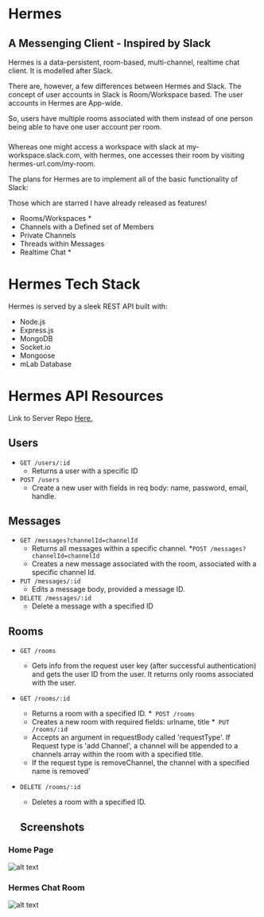 # Hermes
## A Messenging Client - Inspired by Slack

Hermes is a data-persistent, room-based, multi-channel, realtime chat client. It is modelled after Slack. 

There are, however, a few differences between Hermes and Slack. The concept of user accounts in Slack is Room/Workspace based. The user accounts in Hermes are App-wide. 

So, users have multiple rooms associated with them instead of one person being able to have one user account per room. 


### 
Whereas one might access a workspace with slack at my-workspace.slack.com, with hermes, one accesses their room by visiting hermes-url.com/my-room.

The plans for Hermes are to implement all of the basic functionality of Slack:

Those which are starred I have already released as features! 

* Rooms/Workspaces * 
* Channels with a Defined set of Members 
* Private Channels
* Threads within Messages
* Realtime Chat * 


# Hermes Tech Stack

Hermes is served by a sleek REST API built with:

* Node.js
* Express.js
* MongoDB
* Socket.io
* Mongoose
* mLab Database


# Hermes API Resources
Link to Server Repo [Here.](https://github.com/evang522/chatapp-server)

## Users
* `GET /users/:id`
  * Returns a user with a specific ID
* `POST /users`
  * Create a new user with fields in req body: name, password, email, handle.



## Messages
* `GET /messages?channelId=channelId`
  * Returns all messages within a specific channel.
*`POST /messages?channelId=channelId`
  * Creates a new message associated with the room, associated with a specific channel Id.
* `PUT /messages/:id`
  * Edits a message body, provided a message ID.
* `DELETE /messages/:id`
  * Delete a message with a specified ID


## Rooms
* `GET /rooms`
  * Gets info from the request user key (after successful authentication) and gets the user ID from the user.  It returns only rooms associated with the user.
* `GET /rooms/:id`
  * Returns a room with a specified ID.
*` POST /rooms`
  * Creates a new room with required fields: urlname, title
*` PUT /rooms/:id`
  * Accepts an argument in requestBody called 'requestType'. If Request type is 'add Channel', a channel will be appended to a channels array within the room with a specified title.
  * If the request type is removeChannel, the channel with a specified name is removed'
* `DELETE /rooms/:id`
  * Deletes a room with a specified ID.



  ## Screenshots

### Home Page
![alt text](http://evanhgarrett.com/src/img/hermesrooms.png "Logo Title Text 1")

### Hermes Chat Room
![alt text](http://evanhgarrett.com/src/img/hermes.png "Logo Title Text 1")


